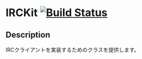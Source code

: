 IRCKit [![Build Status](https://travis-ci.org/tarchan/IRCKit.png)](https://travis-ci.org/tarchan/IRCKit)
======

Description
-----------
IRCクライアントを実装するためのクラスを提供します。
